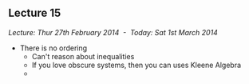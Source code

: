 Lecture 15
----------

*Lecture: Thur 27th February 2014  -  Today: Sat 1st March 2014*

- There is no ordering
    - Can't reason about inequalities
    - If you love obscure systems, then you can uses Kleene Algebra
    -
